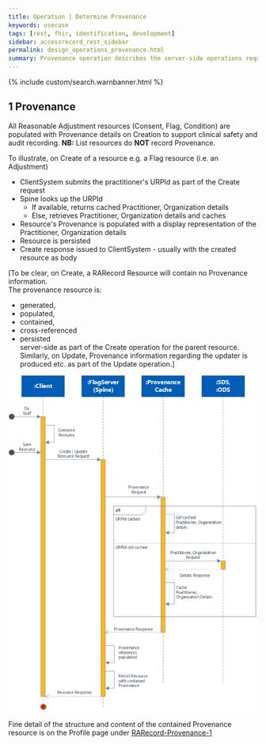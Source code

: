 ```yaml
---
title: Operation | Determine Provenance
keywords: usecase
tags: [rest, fhir, identification, development]
sidebar: accessrecord_rest_sidebar
permalink: design_operations_provenance.html
summary: Provenance operation describes the server-side operations required to populate, cache and return Provenance information (Practitioner and Organisation information) for all Reasonable Adjustment Flag components on Spine via the FHIR&reg; Reasonable Adjustments API
---
```

{% include custom/search.warnbanner.html %}

## 1 Provenance ##

All Reasonable Adjustment resources (Consent, Flag, Condition) are populated with Provenance details on Creation to support clinical safety and audit recording. **NB:** List resources do **NOT** record Provenance.

To illustrate, on Create of a resource e.g. a Flag resource (i.e. an Adjustment)
* ClientSystem submits the practitioner's URPId as part of the Create request
* Spine looks up the URPId
  * If available, returns cached Practitioner, Organization details
  * Else, retrieves Practitioner, Organization details and caches
* Resource's Provenance is populated with a display representation of the Practitioner, Organization details
* Resource is persisted
* Create response issued to ClientSystem - usually with the created resource as body

[To be clear, on Create, a RARecord Resource will contain no Provenance information.  
The provenance resource is:  
* generated,
* populated,
* contained,
* cross-referenced
* persisted  
server-side as part of the Create operation for the parent resource.  
Similarly, on Update, Provenance information regarding the updater is produced etc. as part of the Update operation.]

<img src="images/sequenceDiagrams/Provenance.png">

Fine detail of the structure and content of the contained Provenance resource is on the Profile page under [RARecord-Provenance-1](explore_profile.html#RARecord-Provenance-1)
